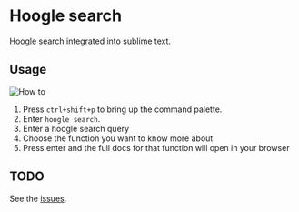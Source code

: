 Hoogle search
===============

[Hoogle](https://www.haskell.org/hoogle/) search integrated into sublime text.

## Usage

![How to](https://raw.githubusercontent.com/s4wny/HoogleSearch/master/howto.gif "How to")

1. Press `ctrl+shift+p` to bring up the command palette.
2. Enter `hoogle search`.
3. Enter a hoogle search query
4. Choose the function you want to know more about
5. Press enter and the full docs for that function will open in your browser


## TODO

See the [issues](https://github.com/s4wny/HoogleSearch/issues).
